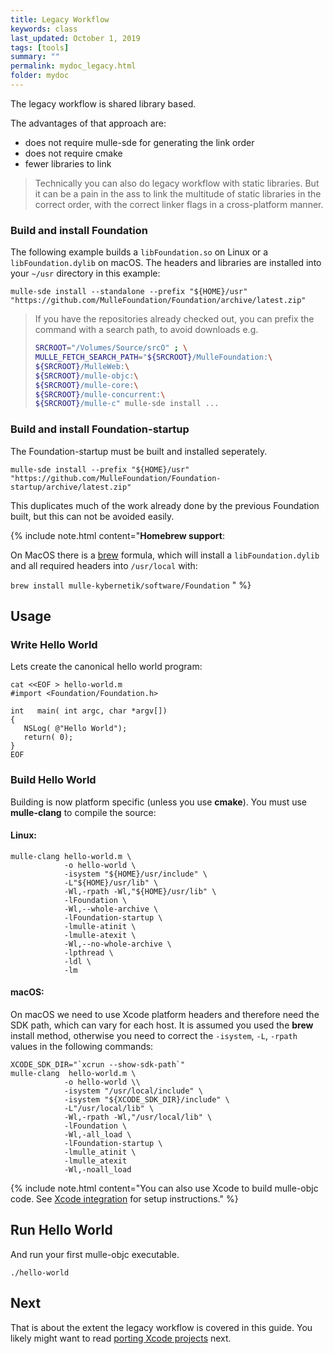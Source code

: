 ```yaml
---
title: Legacy Workflow
keywords: class
last_updated: October 1, 2019
tags: [tools]
summary: ""
permalink: mydoc_legacy.html
folder: mydoc
---
```


The legacy workflow is shared library based.

The advantages of that approach are:

* does not require mulle-sde for generating the link order
* does not require cmake
* fewer libraries to link

> Technically you can also do legacy workflow with static libraries. But
> it can be a pain in the ass to link the multitude of static libraries in
> the correct order, with the correct linker flags in a cross-platform manner.

### Build and install Foundation

The following example builds a `libFoundation.so` on Linux or a
`libFoundation.dylib` on macOS. The headers and libraries are installed into
your `~/usr` directory in this example:

```
mulle-sde install --standalone --prefix "${HOME}/usr" "https://github.com/MulleFoundation/Foundation/archive/latest.zip"
```

> If you have the repositories already checked out,
> you can prefix the command with a search path, to avoid downloads
> e.g.
>
> ``` sh
> SRCROOT="/Volumes/Source/srcO" ; \
> MULLE_FETCH_SEARCH_PATH="${SRCROOT}/MulleFoundation:\
> ${SRCROOT}/MulleWeb:\
> ${SRCROOT}/mulle-objc:\
> ${SRCROOT}/mulle-core:\
> ${SRCROOT}/mulle-concurrent:\
> ${SRCROOT}/mulle-c" mulle-sde install ...
> ```


### Build and install Foundation-startup

The Foundation-startup must be built and installed seperately.


```
mulle-sde install --prefix "${HOME}/usr" "https://github.com/MulleFoundation/Foundation-startup/archive/latest.zip"
```

This duplicates much of the work already done by the previous Foundation
built, but this can not be avoided easily.


{% include note.html content="**Homebrew support**:

On MacOS there is a [brew](https://brew.sh) formula, which will install a
`libFoundation.dylib` and all required headers into `/usr/local` with:

`brew install mulle-kybernetik/software/Foundation`
" %}


## Usage

### Write Hello World

Lets create the canonical hello world program:

```
cat <<EOF > hello-world.m
#import <Foundation/Foundation.h>

int   main( int argc, char *argv[])
{
   NSLog( @"Hello World");
   return( 0);
}
EOF
```

### Build Hello World

Building is now platform specific (unless you use **cmake**). You must use
**mulle-clang** to compile the source:

#### Linux:

```
mulle-clang hello-world.m \
            -o hello-world \
            -isystem "${HOME}/usr/include" \
            -L"${HOME}/usr/lib" \
            -Wl,-rpath -Wl,"${HOME}/usr/lib" \
            -lFoundation \
            -Wl,--whole-archive \
            -lFoundation-startup \
            -lmulle-atinit \
            -lmulle-atexit \
            -Wl,--no-whole-archive \
            -lpthread \
            -ldl \
            -lm
```


#### macOS:

On macOS we need to use Xcode platform headers and therefore need the SDK
path, which can vary for each host. It is assumed you used the **brew**
install method, otherwise you need to correct the `-isystem`, `-L`, `-rpath`
values in the following commands:

```
XCODE_SDK_DIR="`xcrun --show-sdk-path`"
mulle-clang  hello-world.m \
            -o hello-world \\
            -isystem "/usr/local/include" \
            -isystem "${XCODE_SDK_DIR}/include" \
            -L"/usr/local/lib" \
            -Wl,-rpath -Wl,"/usr/local/lib" \
            -lFoundation \
            -Wl,-all_load \
            -lFoundation-startup \
            -lmulle_atinit \
            -lmulle_atexit
            -Wl,-noall_load
```

{% include note.html content="You can also use Xcode to build mulle-objc
code. See [Xcode integration](//github.com/mulle-objc/mulle-objc-developer/wiki/Xcode-integration) for setup instructions." %}


## Run Hello World

And run your first mulle-objc executable.

```
./hello-world
```

## Next

That is about the extent the legacy workflow is covered in this guide.
You likely might want to read [porting Xcode projects](mydoc_xcodeproj.html)
next.
